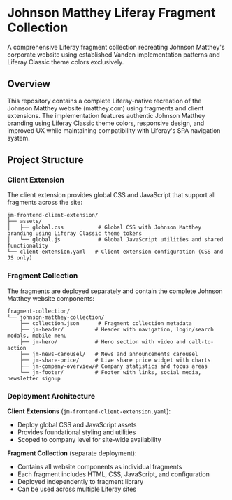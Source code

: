 # Johnson Matthey Liferay Fragment Collection

A comprehensive Liferay fragment collection recreating Johnson Matthey's corporate website using established Vanden implementation patterns and Liferay Classic theme colors exclusively.

## Overview

This repository contains a complete Liferay-native recreation of the Johnson Matthey website (matthey.com) using fragments and client extensions. The implementation features authentic Johnson Matthey branding using Liferay Classic theme colors, responsive design, and improved UX while maintaining compatibility with Liferay's SPA navigation system.

## Project Structure

### Client Extension
The client extension provides global CSS and JavaScript that support all fragments across the site:

```
jm-frontend-client-extension/
├── assets/
│   ├── global.css           # Global CSS with Johnson Matthey branding using Liferay Classic theme tokens
│   └── global.js            # Global JavaScript utilities and shared functionality
└── client-extension.yaml   # Client extension configuration (CSS and JS only)
```

### Fragment Collection
The fragments are deployed separately and contain the complete Johnson Matthey website components:

```
fragment-collection/
└── johnson-matthey-collection/
    ├── collection.json      # Fragment collection metadata
    ├── jm-header/          # Header with navigation, login/search modals, mobile menu
    ├── jm-hero/            # Hero section with video and call-to-action
    ├── jm-news-carousel/   # News and announcements carousel
    ├── jm-share-price/     # Live share price widget with charts
    ├── jm-company-overview/# Company statistics and focus areas
    └── jm-footer/          # Footer with links, social media, newsletter signup
```

### Deployment Architecture

**Client Extensions** (`jm-frontend-client-extension.yaml`):
- Deploy global CSS and JavaScript assets
- Provides foundational styling and utilities
- Scoped to company level for site-wide availability

**Fragment Collection** (separate deployment):
- Contains all website components as individual fragments
- Each fragment includes HTML, CSS, JavaScript, and configuration
- Deployed independently to fragment library
- Can be used across multiple Liferay sites

